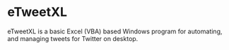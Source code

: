 # eTweetXL
eTweetXL is a basic Excel (VBA) based Windows program for automating, and managing tweets for Twitter on desktop.
